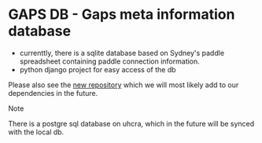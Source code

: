 # GAPS DB - Gaps meta information database

* currenttly, there is a sqlite database based on Sydney's paddle spreadsheet
  containing paddle connection information.
* python django project for easy access of the db

Please also see the [new repository](https://github.com/GAPS-Collab/gaps-tof-channel-mapping) which we will
most likely add to our dependencies in the future.

>[!NOTE]
>There is a postgre sql database on uhcra, which in the future will be synced with the local db.
